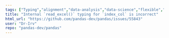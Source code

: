 ```yaml
---
tags: ["Typing","alignment","data-analysis","data-science","flexible","pandas","python"]
title: "Internal `read_excel()` typing for `index_col` is incorrect"
html_url: "https://github.com/pandas-dev/pandas/issues/55843"
user: "Dr-Irv"
repo: "pandas-dev/pandas"
---
```


